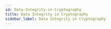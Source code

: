 ```yaml
---
id: Data-Integrity-in-Cryptography
title: Data Integrity in Cryptography
sidebar_label: Data Integrity in Cryptography
---
```



##
